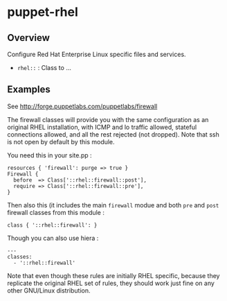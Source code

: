 # puppet-rhel

## Overview

Configure Red Hat Enterprise Linux specific files and services.

* `rhel::` : Class to ...

## Examples

See http://forge.puppetlabs.com/puppetlabs/firewall

The firewall classes will provide you with the same configuration as an
original RHEL installation, with ICMP and lo traffic allowed, stateful
connections allowed, and all the rest rejected (not dropped). Note that ssh
is not open by default by this module.

You need this in your site.pp :

    resources { 'firewall': purge => true }
    Firewall {
      before  => Class['::rhel::firewall::post'],
      require => Class['::rhel::firewall::pre'],
    }

Then also this (it includes the main `firewall` modue and both `pre` and `post`
firewall classes from this module :

    class { '::rhel::firewall': }

Though you can also use hiera :

    ---
    classes:
      - '::rhel::firewall'

Note that even though these rules are initially RHEL specific, because they
replicate the original RHEL set of rules, they should work just fine on any
other GNU/Linux distribution.

